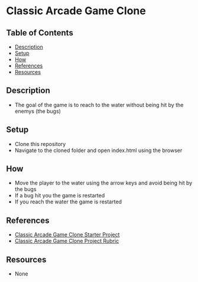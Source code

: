 # Classic Arcade Game Clone

## Table of Contents

- [Description](#Description)
- [Setup](#Setup)
- [How](#How)
- [References](#References)
- [Resources](#Resources)

## Description

- The goal of the game is to reach to the water without being hit by the enemys (the bugs)

## Setup

- Clone this repository
- Navigate to the cloned folder and open index.html using the browser

## How

- Move the player to the water using the arrow keys and avoid being hit by the bugs
- If a bug hit you the game is restarted
- If you reach the water the game is restarted

## References

- [Classic Arcade Game Clone Starter Project](https://github.com/udacity/frontend-nanodegree-arcade-game)
- [Classic Arcade Game Clone Project Rubric](https://review.udacity.com/?_ga=1.242571394.1230547285.1451946706#!/rubrics/15/view)

## Resources

- None
